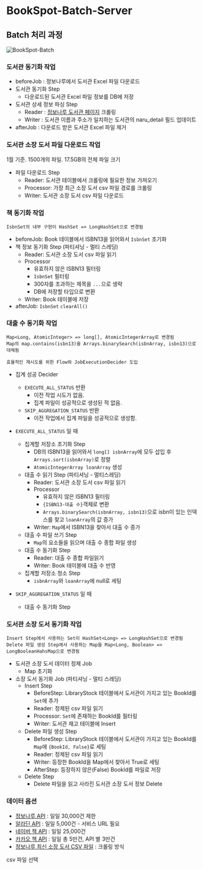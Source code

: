 # BookSpot-Batch-Server


## Batch 처리 과정
![BookSpot-Batch](https://github.com/user-attachments/assets/b37032c1-e75f-4f87-b2ef-2263906e6eee)


### 도서관 동기화 작업
- beforeJob : 정보나루에서 도서관 Excel 파일 다운로드
- 도서관 동기화 Step
    - 다운로드된 도서관 Excel 파일 정보를 DB에 저장
- 도서관 상세 정보 파싱 Step
    - Reader : [정보나루 도서관 페이지](https://www.data4library.kr/libDataL) 크롤링
    - Writer : 도서관 이름과 주소가 일치하는 도서관의 naru_detail 필드 업데이트
- afterJob : 다운로드 받은 도서관 Excel 파일 제거

### 도서관 소장 도서 파일 다운로드 작업
1월 기준. 1500개의 파일. 17.5GB의 전체 파일 크기

- 파일 다운로드 Step
    - Reader: 도서관 테이블에서 크롤링에 필요한 정보 가져오기
    - Processor: 가장 최근 소장 도서 csv 파일 경로를 크롤링
    - Writer: 도서관 소장 도서 csv 파일 다운로드

### 책 동기화 작업

```
IsbnSet의 내부 구현이 HashSet => LongHashSet으로 변경됨
```

- beforeJob: Book 테이블에서 ISBN13을 읽어와서 `IsbnSet` 초기화
- 책 정보 동기화 Step (파티셔닝 - 멀티 스레딩)
    - Reader: 도서관 소장 도서 csv 파일 읽기
    - Processor
        - 유효하지 않은 ISBN13 필터링
        - `IsbnSet` 필터링
        - 300자를 초과하는 제목을 `...`으로 생략
        - DB에 저장할 타입으로 변환
    - Writer: Book 테이블에 저장
- afterJob: `IsbnSet` `clearAll()`

### 대출 수 동기화 작업

```
Map<Long, AtomicInteger> => long[], AtomicIntegerArray로 변경됨
Map의 map.contains(isbn13)을 Arrays.binarySearch(isbnArray, isbn13)으로 대체됨

효율적인 재시도를 위한 Flow와 JobExecutionDecider 도입 
```

- 집계 성공 Decider
  - `EXECUTE_ALL_STATUS` 반환
    - 이전 작업 시도가 없음.
    - 집계 파일이 성공적으로 생성된 적 없음.
  - `SKIP_AGGREGATION_STATUS` 반환
    - 이전 작업에서 집계 파일을 성공적으로 생성함.


- `EXECUTE_ALL_STATUS` 일 때
  - 집계할 저장소 초기화 Step
    - DB의 ISBN13을 읽어와서 `long[] isbnArray`에 모두 삽입 후 `Arrays.sort(isbnArray)`로 정렬
    - `AtomicIntegerArray loanArray` 생성
  - 대출 수 읽기 Step (파티셔닝 - 멀티스레딩)
      - Reader: 도서관 소장 도서 csv 파일 읽기
      - Processor
          - 유효하지 않은 ISBN13 필터링
          - `{ISBN13-대출 수}`객체로 변환
          - `Arrays.binarySearch(isbnArray, isbn13)`으로 isbn이 있는 인덱스를 찾고 `loanArray`의 값 증가
      - Writer: `Map`에서 ISBN13을 찾아서 대출 수 증가
  - 대출 수 파일 쓰기 Step
      - `Map`의 요소들을 읽으며 대출 수 종합 파일 생성
  - 대출 수 동기화 Step
      - Reader: 대출 수 종합 파일읽기
      - Writer: Book 테이블에 대출 수 반영
  - 집계할 저장소 청소 Step
    - `isbnArray`와 `loanArray`에 null로 세팅


- `SKIP_AGGREGATION_STATUS` 일 때
    - 대출 수 동기화 Step


### 도서관 소장 도서 동기화 작업
```
Insert Step에서 사용하는 Set이 HashSet<Long> => LongHashSet으로 변경됨
Delete 파일 생성 Step에서 사용하는 Map을 Map<Long, Boolean> => LongBooleanHahsMap으로 변경됨
```

- 도서관 소장 도서 데이터 정제 Job
    - Map 초기화
- 소장 도서 동기화 Job (파티셔닝 - 멀티 스레딩)
    - Insert Step
        - BeforeStep: LibraryStock 테이블에서 도서관이 가지고 있는 BookId를 `Set`에 추가
        - Reader: 정제된 csv 파일 읽기
        - Processor: `Set`에 존재하는 BookId를 필터링
        - Writer: 도서관 재고 테이블에 Insert
    - Delete 파일 생성 Step
        - BeforeStep: LibraryStock 테이블에서 도서관이 가지고 있는 BookId를 `Map`에 `{BookId, False}`로 세팅
        - Reader: 정제된 csv 파일 읽기
        - Writer: 등장한 BookId을 Map에서 찾아서 True로 세팅
        - AfterStep: 등장하지 않은(False) BookId를 파일로 저장
    - Delete Step
        - Delete 파일을 읽고 사라진 도서관 소장 도서 정보 Delete

### 데이터 옵션
- [정보나루 API](https://data4library.kr/apiUtilization) : 일일 30,000건 제한
- [알라딘 API](https://blog.aladin.co.kr/openapi) : 일일 5,000건 - 서비스 URL 필요
- [네이버 책 API](https://developers.naver.com/docs/serviceapi/search/book/book.md) : 일일 25,000건
- [카카오 책 API](https://developers.kakao.com/docs/latest/ko/daum-search/dev-guide#search-book) : 일일 총 5만건, API 별 3만건
- [정보나루 최신 소장 도서 CSV 파일](https://data4library.kr/openDataL) : 크롤링 방식

csv 파일 선택
